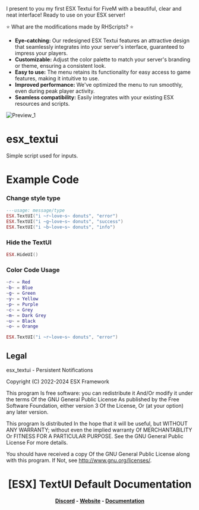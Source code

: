 I present to you my first ESX Textui for FiveM with a beautiful, clear and neat interface! Ready to use on your ESX server!

⭐ What are the modifications made by RHScripts? ⭐
* **Eye-catching:** Our redesigned ESX Textui features an attractive design that seamlessly integrates into your server's interface, guaranteed to impress your players. 
* **Customizable:** Adjust the color palette to match your server's branding or theme, ensuring a consistent look. 
* **Easy to use:** The menu retains its functionality for easy access to game features, making it intuitive to use. 
* **Improved performance:** We've optimized the menu to run smoothly, even during peak player activity. 
* **Seamless compatibility:** Easily integrates with your existing ESX resources and scripts. 

![Preview_1](https://i.imgur.com/rVaDdza.png)

# esx_textui
Simple script used for inputs.

# Example Code

<h3>Change style type</h3>

```lua
---usage: message/type
ESX.TextUI("i ~r~love~s~ donuts", "error")
ESX.TextUI("i ~g~love~s~ donuts", "success")
ESX.TextUI("i ~b~love~s~ donuts", "info")
```

<h3>Hide the TextUI</h3>

```lua
ESX.HideUI()
```

<h3>Color Code Usage</h3>

```lua
~r~ = Red
~b~ = Blue
~g~ = Green
~y~ = Yellow
~p~ = Purple
~c~ = Grey
~m~ = Dark Grey
~u~ = Black
~o~ = Orange

ESX.TextUI("i ~r~love~s~ donuts", "error")
```

## Legal

esx_textui - Persistent Notifications

Copyright (C) 2022-2024 ESX Framework

This program Is free software: you can redistribute it And/Or modify it under the terms Of the GNU General Public License As published by the Free Software Foundation, either version 3 Of the License, Or (at your option) any later version.

This program Is distributed In the hope that it will be useful, but WITHOUT ANY WARRANTY; without even the implied warranty Of MERCHANTABILITY Or FITNESS FOR A PARTICULAR PURPOSE. See the GNU General Public License For more details.

You should have received a copy Of the GNU General Public License along with this program. If Not, see <http://www.gnu.org/licenses/>.

<h1 align='center'>[ESX] TextUI Default Documentation</a></h1><p align='center'><b><a href='https://discord.esx-framework.org/'>Discord</a> - <a href='https://esx-framework.org/'>Website</a> - <a href='https://documentation.esx-framework.org/legacy/installation'>Documentation</a></b></h5>

